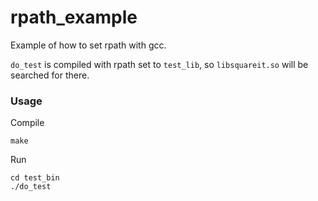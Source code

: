 # rpath_example

Example of how to set rpath with gcc.

`do_test` is compiled with rpath set to `test_lib`, so `libsquareit.so` will be searched for there.

### Usage

Compile

    make

Run

    cd test_bin
    ./do_test

